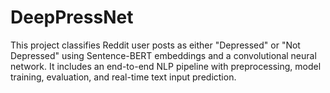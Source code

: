# DeepPressNet
This project classifies Reddit user posts as either "Depressed" or "Not Depressed" using Sentence-BERT embeddings and a convolutional neural network. It includes an end-to-end NLP pipeline with preprocessing, model training, evaluation, and real-time text input prediction.
